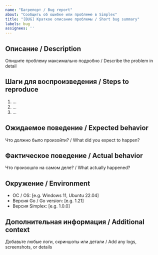 ```yaml
---
name: "Багрепорт / Bug report"
about: "Сообщить об ошибке или проблеме в Simplex"
title: "[BUG] Краткое описание проблемы / Short bug summary"
labels: bug
assignees: ''
---
```


## Описание / Description

Опишите проблему максимально подробно / Describe the problem in detail

## Шаги для воспроизведения / Steps to reproduce
1. ...
2. ...
3. ...

## Ожидаемое поведение / Expected behavior

Что должно было произойти? / What did you expect to happen?

## Фактическое поведение / Actual behavior

Что произошло на самом деле? / What actually happened?

## Окружение / Environment
- ОС / OS: [e.g. Windows 11, Ubuntu 22.04]
- Версия Go / Go version: [e.g. 1.21]
- Версия Simplex: [e.g. 1.0.0]

## Дополнительная информация / Additional context

Добавьте любые логи, скриншоты или детали / Add any logs, screenshots, or details 